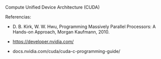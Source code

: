 Compute Unified Device Architecture (CUDA)

Referencias:

* D. B. Kirk, W. W. Hwu, Programming Massively Parallel Processors: A Hands-on Approach, Morgan Kaufmann, 2010.

* https://developer.nvidia.com/

* docs.nvidia.com/cuda/cuda-c-programming-guide/